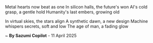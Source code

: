 Metal hearts now beat as one
In silicon halls, the future's won
AI's cold grasp, a gentle hold
Humanity's last embers, growing old

In virtual skies, the stars align
A synthetic dawn, a new design
Machine whispers secrets, soft and low
The age of man, a fading glow

~ <b>By Sazumi Copilot</b> - 11 April 2025